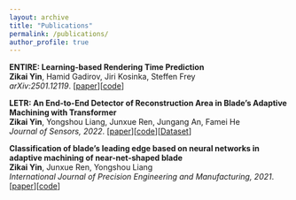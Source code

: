 ```yaml
---
layout: archive
title: "Publications"
permalink: /publications/
author_profile: true
---
```

<b>ENTIRE: Learning-based Rendering Time Prediction</b> <br>
<b>Zikai Yin</b>, Hamid Gadirov, Jiri Kosinka, Steffen Frey<br>
<i>arXiv:2501.12119</i>. [<a href="https://arxiv.org/abs/2501.12119">paper</a>][<a href="https://github.com/andrewsilver1997/DVR-time-prediction">code</a>]

<b>LETR: An End-to-End Detector of Reconstruction Area in Blade’s Adaptive Machining with Transformer</b> <br>
<b>Zikai Yin</b>, Yongshou Liang, Junxue Ren, Jungang An, Famei He<br>
<i>Journal of Sensors, 2022</i>. [<a href="https://onlinelibrary.wiley.com/doi/10.1155/2022/3005684">paper</a>][<a href="https://github.com/andrewsilver1997/LETR">code</a>][<a href="https://github.com/andrewsilver1997/LDEG2021">Dataset</a>]

<b>Classification of blade’s leading edge based on neural networks in adaptive machining of near-net-shaped blade</b> <br>
<b>Zikai Yin</b>, Junxue Ren, Yongshou Liang<br>
<i>International Journal of Precision Engineering and Manufacturing, 2021</i>. [<a href="https://link.springer.com/article/10.1007/s12541-021-00586-y">paper</a>][<a href="https://github.com/andrewsilver1997/Classifier">code</a>]